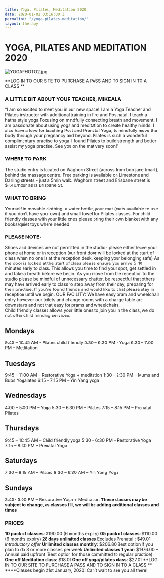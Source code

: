 ```yaml
---
title: Yoga, Pilates, Meditation 2020
date: 2020-01-02 03:16:00 Z
permalink: "/yoga-pilates-meditation/"
layout: therapy
---
```


# YOGA, PILATES AND MEDITATION 2020
![YOGAPHOTO2.jpg](/uploads/YOGAPHOTO2.jpg)


**LOG IN TO OUR SITE TO PURCHASE A PASS AND TO SIGN IN TO A CLASS
**
### A LITTLE BIT ABOUT YOUR TEACHER, MIKEALA
“I am so excited to meet you in our new space! 
I am a Yoga Teacher and Pilates instructor with additional training in Pre and Postnatal. I teach a hatha style yoga Focusing on mindfully connecting breath and movement. I am passionate about using yoga and meditation to create healthy minds.
I also have a love for teaching Post and Prenatal Yoga, to mindfully move the body through your pregnancy and beyond.
Pilates is such a wonderful complimentary practise to yoga. I found Pilates to build strength and better assist my yoga practise. See you on the mat very soon!”

### WHERE TO PARK
The studio entry is located on Waghorn Street (across from bob jane tmart), behind the massage centre. 
Free parking is available on Limestone and Darling streets - just a 5min walk. Waghorn street and Brisbane street is $1.40/hour as is Brisbane St.

### WHAT TO BRING
Yourself in movable clothing, a water bottle, your mat (mats available to use if you don’t have your own) and small towel for Pilates classes.
For child friendly classes with your little ones please bring their own blanket with any books/quiet toys where needed.

### PLEASE NOTE:
Shoes and devices are not permitted in the studio- please either leave your phone at home or in reception (our front door will be locked at the start of class when no one is at the reception desk, keeping your belonging safe) 
As the door is locked at the start of class please ensure you arrive 5-10 minutes early to class. This allows you time to find your spot, get settled in and take a breath before we begin. 
As you move from the reception to the studio please be mindful of unnecessary chatter, be respectful that others may have arrived early to class to step away from their day, preparing for their practise. If you’ve found friends and would like to chat please stay in reception until we begin. 
OUR FACILITY:
We have easy pram and wheelchair entry however our toilets and change rooms with a change table are downstairs and not that easy for prams and wheelchairs.  
Child friendly classes allows your little ones to join you in the class, we do not offer child minding services.

## Mondays
9:45 – 10:45 AM - Pilates child friendly
5:30 – 6:30 PM - Yoga
6:30 – 7:00 PM - Meditation
## Tuesdays
9:45 – 11:00 AM – Restorative Yoga + meditation
1:30 – 2:30 PM – Mums and Bubs Yogalates
6:15 – 7:15 PM – Yin Yang yoga
## Wednesdays
4:00 – 5:00 PM – Yoga
5:30 – 6:30 PM – Pilates
7:15 – 8:15 PM – Prenatal Pilates
## Thursdays
9:45 – 10:45 AM – Child friendly yoga
5:30 – 6:30 PM – Restorative Yoga
7:15 – 8:30 PM – Prenatal Yoga 
## Saturdays
7:30 – 8:15 AM – Pilates
8:30 – 9:30 AM – Yin Yang Yoga
## Sundays
3:45- 5:00 PM – Restorative Yoga + Meditation
**These classes may be subject to change, as classes fill, we will be adding additional classes and times**

### PRICES: 
**10 pack of classes**: $190.00 (6 months expiry)
**05 pack of classes**: $110.00 (6 months expiry)
**28 days unlimited classes** Excludes Prenatal : $49.01 *introductory offer*
**Unlimited classes monthly**: $206.80 Best option if you plan to do 3 or more classes per week 
**Unlimited classes 1 year**: $1976.00 – Annual paid upfront (Best option for those committed to regular practice) 
**One off Meditation class**: $18.01
**One off yoga/pilates class**: $27.01
**LOG IN TO OUR SITE TO PURCHASE A PASS AND TO SIGN IN TO A CLASS
**
****Classes begin 21st January, 2020! Can’t wait to see you all there!
